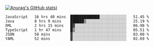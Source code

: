 [![Anurag's GitHub stats](https://github-readme-stats.vercel.app/api?username=Old-Camel&show_icons=true&theme=dark))](https://github.com/anuraghazra/github-readme-stats)
<!--START_SECTION:waka-->

```text
JavaScript   16 hrs 40 mins  █████████████░░░░░░░░░░░░   51.45 %
Java         8 hrs 9 mins    ██████▒░░░░░░░░░░░░░░░░░░   25.19 %
XML          2 hrs 15 mins   █▓░░░░░░░░░░░░░░░░░░░░░░░   06.98 %
TypeScript   1 hr 47 mins    █▒░░░░░░░░░░░░░░░░░░░░░░░   05.51 %
JSON         58 mins         ▓░░░░░░░░░░░░░░░░░░░░░░░░   03.00 %
YAML         52 mins         ▓░░░░░░░░░░░░░░░░░░░░░░░░   02.69 %
```

<!--END_SECTION:waka-->

